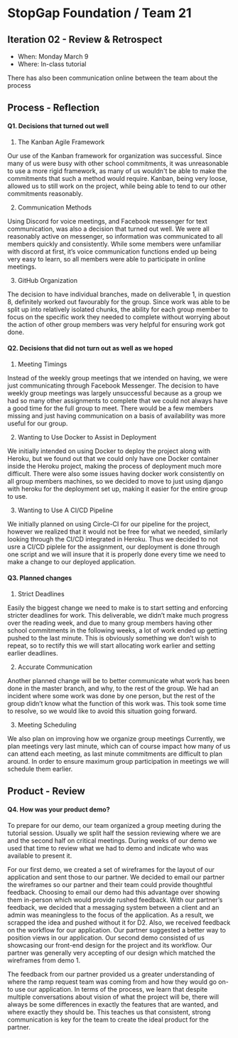 # StopGap Foundation / Team 21


## Iteration 02 - Review & Retrospect 

 * When: Monday March 9
 * Where: In-class tutorial

 There has also been communication online between the team about the process

## Process - Reflection 


#### Q1. Decisions that turned out well

1. The Kanban Agile Framework

Our use of the Kanban framework for organization was successful. Since many of us were busy with other school commitments, it was unreasonable to use a more rigid framework, as many of us wouldn't be able to make the commitments that such a method would require. Kanban, being very loose, allowed us to still work on the project, while being able to tend to our other commitments reasonably.

2. Communication Methods

Using Discord for voice meetings, and Facebook messenger for text communication, was also a decision that turned out well. We were all reasonably active on messenger, so information was communicated to all members quickly and consistently. While some members were unfamiliar with discord at first, it’s voice communication functions ended up being very easy to learn, so all members were able to participate in online meetings.

3. GitHub Organization

The decision to have individual branches, made on deliverable 1, in question 8, definitely worked out favourably for the group. Since work was able to be split up into relatively isolated chunks, the ability for each group member to focus on the specific work they needed to complete without worrying about the action of other group members was very helpful for ensuring work got done.


#### Q2. Decisions that did not turn out as well as we hoped

1. Meeting Timings

Instead of the weekly group meetings that we intended on having, we were just communicating through Facebook Messenger. The decision to have weekly group meetings was largely unsuccessful because as a group we had so many other assignments to complete that we could not always have a good time for the full group to meet. There would be a few members missing and just having communication on a basis of availability was more useful for our group.

2. Wanting to Use Docker to Assist in Deployment

We initially intended on using Docker to deploy the project along with Heroku, but we found out that we could only have one Docker container inside the Heroku project, making the process of deployment much more difficult. There were also some issues having docker work consistently on all group members machines, so we decided to move to just using django with heroku for the deployment set up, making it easier for the entire group to use.

3. Wanting to Use A CI/CD Pipeline

We initially planned on using Circle-CI for our pipeline for the project, however we realized that it would not be free for what we needed, similarly looking through the CI/CD integrated in Heroku. Thus we decided to not usre a CI/CD piplele for the assignment, our deployment is done through one script and we will insure that it is properly done every time we need to make a change to our deployed application.


#### Q3. Planned changes

1. Strict Deadlines

Easily the biggest change we need to make is to start setting and enforcing stricter deadlines for work. This deliverable, we didn’t make much progress over the reading week, and due to many group members having other school commitments in the following weeks, a lot of work ended up getting pushed to the last minute. This is obviously something we don’t wish to repeat, so to rectify this we will start allocating work earlier and setting earlier deadlines.

2. Accurate Communication

Another planned change will be to better communicate what work has been done in the master branch, and why, to the rest of the group. We had an incident where some work was done by one person, but the rest of the group didn’t know what the function of this work was. This took some time to resolve, so we would like to avoid this situation going forward.

3. Meeting Scheduling

We also plan on improving how we organize group meetings Currently, we plan meetings very last minute, which can of course impact how many of us can attend each meeting, as last minute commitments are difficult to plan around. In order to ensure maximum group participation in meetings we will schedule them earlier.

## Product - Review

#### Q4. How was your product demo?

To prepare for our demo, our team organized a group meeting during the tutorial session. Usually we split half the session reviewing where we are and the second half on critical meetings. During weeks of our demo we used that time to review what we had to demo and indicate who was available to present it. 

For our first demo, we created a set of wireframes for the layout of our application and sent those to our partner. We decided to email our partner the wireframes so our partner and their team could provide thoughtful feedback. Choosing to email our demo had this advantage over showing them in-person which would provide rushed feedback. With our partner’s feedback, we decided that a messaging system between a client and an admin was meaningless to the focus of the application. As a result, we scrapped the idea and pushed without it for D2. Also, we received feedback on the workflow for our application. Our partner suggested a better way to position views in our application. Our second demo consisted of us showcasing our front-end design for the project and its workflow. Our partner was generally very accepting of our design which matched the wireframes from demo 1. 

The feedback from our partner provided us a greater understanding of where the ramp request team was coming from and how they would go on-to use our application. In terms of the process, we learn that despite multiple conversations about vision of what the project will be, there will always be some differences in exactly the features that are wanted, and where exactly they should be. This teaches us that consistent, strong communication is key for the team to create the ideal product for the partner. 

